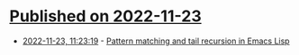 # [Published on 2022-11-23](index.md)

* [2022-11-23, 11:23:19](https://news.ycombinator.com/item?id=33717831) - [Pattern matching and tail recursion in Emacs Lisp](https://arnesonium.com/2022/11/pattern-matching-tail-recursion-emacs-lisp)
